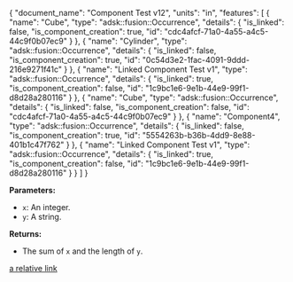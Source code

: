 {
  "document_name": "Component Test v12",
  "units": "in",
  "features": [
    {
      "name": "Cube",
      "type": "adsk::fusion::Occurrence",
      "details": {
        "is_linked": false,
        "is_component_creation": true,
        "id": "cdc4afcf-71a0-4a55-a4c5-44c9f0b07ec9"
      }
    },
    {
      "name": "Cylinder",
      "type": "adsk::fusion::Occurrence",
      "details": {
        "is_linked": false,
        "is_component_creation": true,
        "id": "0c54d3e2-1fac-4091-9ddd-216e9271f41c"
      }
    },
    {
      "name": "Linked Component Test v1",
      "type": "adsk::fusion::Occurrence",
      "details": {
        "is_linked": true,
        "is_component_creation": false,
        "id": "1c9bc1e6-9e1b-44e9-99f1-d8d28a280116"
      }
    },
    {
      "name": "Cube",
      "type": "adsk::fusion::Occurrence",
      "details": {
        "is_linked": false,
        "is_component_creation": false,
        "id": "cdc4afcf-71a0-4a55-a4c5-44c9f0b07ec9"
      }
    },
    {
      "name": "Component4",
      "type": "adsk::fusion::Occurrence",
      "details": {
        "is_linked": false,
        "is_component_creation": true,
        "id": "5554263b-b36b-4dd9-8e88-401b1c47f762"
      }
    },
    {
      "name": "Linked Component Test v1",
      "type": "adsk::fusion::Occurrence",
      "details": {
        "is_linked": true,
        "is_component_creation": false,
        "id": "1c9bc1e6-9e1b-44e9-99f1-d8d28a280116"
      }
    }
  ]
}

**Parameters:**

- `x`: An integer.
- `y`: A string.

**Returns:**

- The sum of `x` and the length of `y`.


[a relative link](timeline.json)